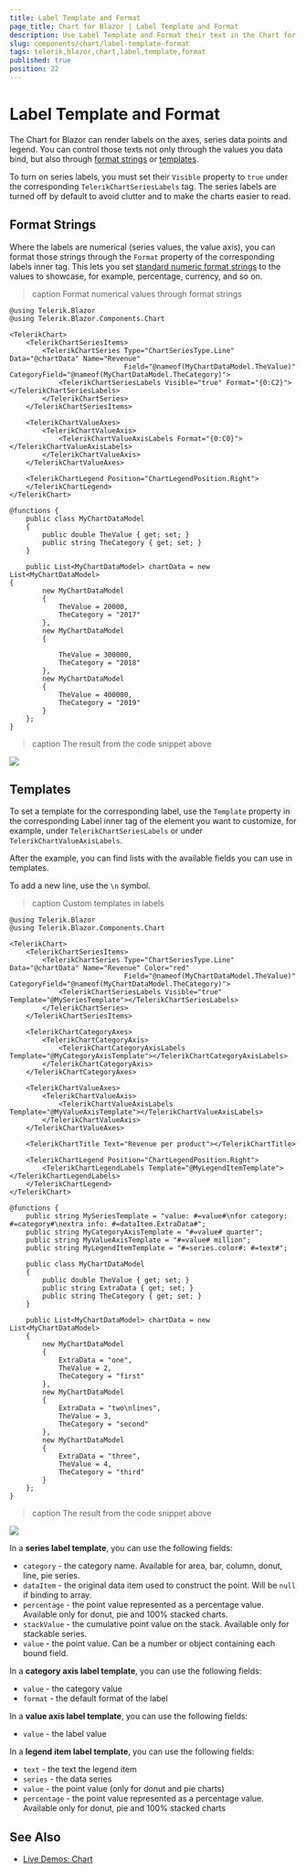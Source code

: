 ```yaml
---
title: Label Template and Format
page_title: Chart for Blazor | Label Template and Format
description: Use Label Template and Format their text in the Chart for Blazor
slug: components/chart/label-template-format
tags: telerik,blazor,chart,label,template,format
published: true
position: 22
---
```


# Label Template and Format

The Chart for Blazor can render labels on the axes, series data points and legend. You can control those texts not only through the values you data bind, but also through [format strings](#format-strings) or [templates](#templates).

To turn on series labels, you must set their `Visible` property to `true` under the corresponding `TelerikChartSeriesLabels` tag. The series labels are turned off by default to avoid clutter and to make the charts easier to read.

## Format Strings

Where the labels are numerical (series values, the value axis), you can format those strings through the `Format` property of the corresponding labels inner tag. This lets you set [standard numeric format strings](https://docs.microsoft.com/en-us/dotnet/standard/base-types/standard-numeric-format-strings) to the values to showcase, for example, percentage, currency, and so on.

>caption Format numerical values through format strings

````CSHTML
@using Telerik.Blazor
@using Telerik.Blazor.Components.Chart

<TelerikChart>
	<TelerikChartSeriesItems>
		<TelerikChartSeries Type="ChartSeriesType.Line" Data="@chartData" Name="Revenue"
							Field="@nameof(MyChartDataModel.TheValue)" CategoryField="@nameof(MyChartDataModel.TheCategory)">
			<TelerikChartSeriesLabels Visible="true" Format="{0:C2}"></TelerikChartSeriesLabels>
		</TelerikChartSeries>
	</TelerikChartSeriesItems>

	<TelerikChartValueAxes>
		<TelerikChartValueAxis>
			<TelerikChartValueAxisLabels Format="{0:C0}"></TelerikChartValueAxisLabels>
		</TelerikChartValueAxis>
	</TelerikChartValueAxes>

	<TelerikChartLegend Position="ChartLegendPosition.Right">
	</TelerikChartLegend>
</TelerikChart>

@functions {
	public class MyChartDataModel
	{
		public double TheValue { get; set; }
		public string TheCategory { get; set; }
	}

	public List<MyChartDataModel> chartData = new List<MyChartDataModel>
{
		new MyChartDataModel
		{
			TheValue = 20000,
			TheCategory = "2017"
		},
		new MyChartDataModel
		{

			TheValue = 300000,
			TheCategory = "2018"
		},
		new MyChartDataModel
		{
			TheValue = 400000,
			TheCategory = "2019"
		}
	};
}
````

>caption The result from the code snippet above

![](images/label-format-strings-basics.png)

## Templates

To set a template for the corresponding label, use the `Template` property in the corresponding Label inner tag of the element you want to customize, for example, under `TelerikChartSeriesLabels` or under `TelerikChartValueAxisLabels`.

After the example, you can find lists with the available fields you can use in templates.

To add a new line, use the `\n` symbol.

>caption Custom templates in labels

````CSHTML
@using Telerik.Blazor
@using Telerik.Blazor.Components.Chart

<TelerikChart>
	<TelerikChartSeriesItems>
		<TelerikChartSeries Type="ChartSeriesType.Line" Data="@chartData" Name="Revenue" Color="red"
							Field="@nameof(MyChartDataModel.TheValue)" CategoryField="@nameof(MyChartDataModel.TheCategory)">
			<TelerikChartSeriesLabels Visible="true" Template="@MySeriesTemplate"></TelerikChartSeriesLabels>
		</TelerikChartSeries>
	</TelerikChartSeriesItems>

	<TelerikChartCategoryAxes>
		<TelerikChartCategoryAxis>
			<TelerikChartCategoryAxisLabels Template="@MyCategoryAxisTemplate"></TelerikChartCategoryAxisLabels>
		</TelerikChartCategoryAxis>
	</TelerikChartCategoryAxes>

	<TelerikChartValueAxes>
		<TelerikChartValueAxis>
			<TelerikChartValueAxisLabels Template="@MyValueAxisTemplate"></TelerikChartValueAxisLabels>
		</TelerikChartValueAxis>
	</TelerikChartValueAxes>

	<TelerikChartTitle Text="Revenue per product"></TelerikChartTitle>

	<TelerikChartLegend Position="ChartLegendPosition.Right">
		<TelerikChartLegendLabels Template="@MyLegendItemTemplate"></TelerikChartLegendLabels>
	</TelerikChartLegend>
</TelerikChart>

@functions {
	public string MySeriesTemplate = "value: #=value#\nfor category: #=category#\nextra info: #=dataItem.ExtraData#";
	public string MyCategoryAxisTemplate = "#=value# quarter";
	public string MyValueAxisTemplate = "#=value# million";
	public string MyLegendItemTemplate = "#=series.color#: #=text#";

	public class MyChartDataModel
	{
		public double TheValue { get; set; }
		public string ExtraData { get; set; }
		public string TheCategory { get; set; }
	}

	public List<MyChartDataModel> chartData = new List<MyChartDataModel>
	{
		new MyChartDataModel
		{
			ExtraData = "one",
			TheValue = 2,
			TheCategory = "first"
		},
		new MyChartDataModel
		{
			ExtraData = "two\nlines",
			TheValue = 3,
			TheCategory = "second"
		},
		new MyChartDataModel
		{
			ExtraData = "three",
			TheValue = 4,
			TheCategory = "third"
		}
	};
}
````

>caption The result from the code snippet above

![](images/basic-templates-result.png)


In a **series label template**, you can use the following fields:

* `category` - the category name. Available for area, bar, column, donut, line, pie series.
* `dataItem` - the original data item used to construct the point. Will be `null` if binding to array.
* `percentage` - the point value represented as a percentage value. Available only for donut, pie and 100% stacked charts.
* `stackValue` - the cumulative point value on the stack. Available only for stackable series.
* `value` - the point value. Can be a number or object containing each bound field.

<!--* `series` - the data series-->
<!--* runningTotal - the sum of point values since the last "runningTotal" summary point. Available for waterfall series.
* total - the sum of all previous series values. Available for waterfall series.-->

In a **category axis label template**, you can use the following fields:

* `value` - the category value
* `format` - the default format of the label

<!--* `dataItem` - the data item, in case a field has been specified. If the category does not have a corresponding item in the data then an empty object will be passed.-->
<!--* culture - the default culture (if set) on the label-->

In a **value axis label template**, you can use the following fields:

* `value` - the label value

In a **legend item label template**, you can use the following fields:

* `text` - the text the legend item
* `series` - the data series
* `value` - the point value (only for donut and pie charts)
* `percentage` - the point value represented as a percentage value. Available only for donut, pie and 100% stacked charts


## See Also

  * [Live Demos: Chart](https://demos.telerik.com/blazor/chart/index)
